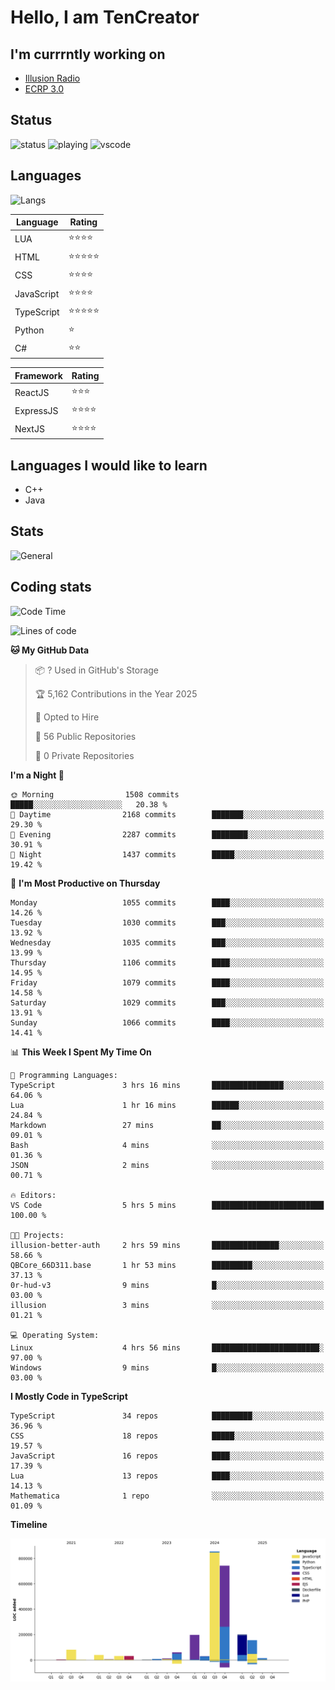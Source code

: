 # Hello, I am TenCreator

## I'm currrntly working on
- [Illusion Radio](https://illusionradio.co.uk/)
- [ECRP 3.0](http://github.com/Emerald-Coast-Roleplay/)

## Status
![status](https://api.statusbadges.me/badge/status/518334475038359555?simple=true&style=for-the-badge)
![playing](https://api.statusbadges.me/badge/playing/518334475038359555?style=for-the-badge)
![vscode](https://api.statusbadges.me/badge/vscode/518334475038359555?style=for-the-badge)

## Languages
![Langs](https://github-readme-stats.vercel.app/api/top-langs/?username=tencreator&layout=compact&theme=radical)


|Language|Rating|
|--------|------|
|LUA|⭐️⭐️⭐️⭐️|
|HTML|⭐️⭐️⭐️⭐️⭐️|
|CSS|⭐️⭐️⭐️⭐️|
|JavaScript|⭐️⭐️⭐️⭐️|
|TypeScript|⭐️⭐️⭐️⭐️⭐️|
|Python|⭐️|
|C#|⭐️⭐️ |

|Framework|Rating|
|--------|------|
|ReactJS|⭐️⭐️⭐|
|ExpressJS|⭐️⭐️⭐️⭐️|
|NextJS|⭐️⭐️⭐⭐️|

## Languages I would like to learn
- C++
- Java

## Stats
![General](https://github-readme-stats.vercel.app/api?username=tencreator&show_icons=true&theme=radical)

## Coding stats

<!--START_SECTION:waka-->
![Code Time](http://img.shields.io/badge/Code%20Time-675%20hrs%206%20mins-blue)

![Lines of code](https://img.shields.io/badge/From%20Hello%20World%20I%27ve%20Written-2.5%20million%20lines%20of%20code-blue)

**🐱 My GitHub Data** 

> 📦 ? Used in GitHub's Storage 
 > 
> 🏆 5,162 Contributions in the Year 2025
 > 
> 💼 Opted to Hire
 > 
> 📜 56 Public Repositories 
 > 
> 🔑 0 Private Repositories 
 > 
**I'm a Night 🦉** 

```text
🌞 Morning                1508 commits        █████░░░░░░░░░░░░░░░░░░░░   20.38 % 
🌆 Daytime                2168 commits        ███████░░░░░░░░░░░░░░░░░░   29.30 % 
🌃 Evening                2287 commits        ████████░░░░░░░░░░░░░░░░░   30.91 % 
🌙 Night                  1437 commits        █████░░░░░░░░░░░░░░░░░░░░   19.42 % 
```
📅 **I'm Most Productive on Thursday** 

```text
Monday                   1055 commits        ████░░░░░░░░░░░░░░░░░░░░░   14.26 % 
Tuesday                  1030 commits        ███░░░░░░░░░░░░░░░░░░░░░░   13.92 % 
Wednesday                1035 commits        ███░░░░░░░░░░░░░░░░░░░░░░   13.99 % 
Thursday                 1106 commits        ████░░░░░░░░░░░░░░░░░░░░░   14.95 % 
Friday                   1079 commits        ████░░░░░░░░░░░░░░░░░░░░░   14.58 % 
Saturday                 1029 commits        ███░░░░░░░░░░░░░░░░░░░░░░   13.91 % 
Sunday                   1066 commits        ████░░░░░░░░░░░░░░░░░░░░░   14.41 % 
```


📊 **This Week I Spent My Time On** 

```text
💬 Programming Languages: 
TypeScript               3 hrs 16 mins       ████████████████░░░░░░░░░   64.06 % 
Lua                      1 hr 16 mins        ██████░░░░░░░░░░░░░░░░░░░   24.84 % 
Markdown                 27 mins             ██░░░░░░░░░░░░░░░░░░░░░░░   09.01 % 
Bash                     4 mins              ░░░░░░░░░░░░░░░░░░░░░░░░░   01.36 % 
JSON                     2 mins              ░░░░░░░░░░░░░░░░░░░░░░░░░   00.71 % 

🔥 Editors: 
VS Code                  5 hrs 5 mins        █████████████████████████   100.00 % 

🐱‍💻 Projects: 
illusion-better-auth     2 hrs 59 mins       ███████████████░░░░░░░░░░   58.66 % 
QBCore_66D311.base       1 hr 53 mins        █████████░░░░░░░░░░░░░░░░   37.13 % 
0r-hud-v3                9 mins              █░░░░░░░░░░░░░░░░░░░░░░░░   03.00 % 
illusion                 3 mins              ░░░░░░░░░░░░░░░░░░░░░░░░░   01.21 % 

💻 Operating System: 
Linux                    4 hrs 56 mins       ████████████████████████░   97.00 % 
Windows                  9 mins              █░░░░░░░░░░░░░░░░░░░░░░░░   03.00 % 
```

**I Mostly Code in TypeScript** 

```text
TypeScript               34 repos            █████████░░░░░░░░░░░░░░░░   36.96 % 
CSS                      18 repos            █████░░░░░░░░░░░░░░░░░░░░   19.57 % 
JavaScript               16 repos            ████░░░░░░░░░░░░░░░░░░░░░   17.39 % 
Lua                      13 repos            ████░░░░░░░░░░░░░░░░░░░░░   14.13 % 
Mathematica              1 repo              ░░░░░░░░░░░░░░░░░░░░░░░░░   01.09 % 
```



**Timeline**

![Lines of Code chart](https://raw.githubusercontent.com/tencreator/tencreator/main/assets/bar_graph.png)


<!--END_SECTION:waka-->
